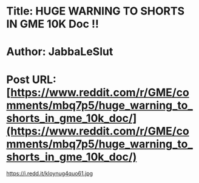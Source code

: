 # Title: HUGE WARNING TO SHORTS IN GME 10K Doc !!
# Author: JabbaLeSlut
# Post URL: [https://www.reddit.com/r/GME/comments/mbq7p5/huge_warning_to_shorts_in_gme_10k_doc/](https://www.reddit.com/r/GME/comments/mbq7p5/huge_warning_to_shorts_in_gme_10k_doc/)


https://i.redd.it/kloynug4quo61.jpg